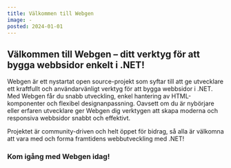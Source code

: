 ```yaml
---
title: Välkommen till Webgen
image: -
posted: 2024-01-01
---
```


## Välkommen till Webgen – ditt verktyg för att bygga webbsidor enkelt i .NET!

Webgen är ett nystartat open source-projekt som syftar till att ge utvecklare ett kraftfullt och användarvänligt verktyg för att bygga webbsidor i .NET. Med Webgen får du snabb utveckling, enkel hantering av HTML-komponenter och flexibel designanpassning. Oavsett om du är nybörjare eller erfaren utvecklare ger Webgen dig verktygen att skapa moderna och responsiva webbsidor snabbt och effektivt.

Projektet är community-driven och helt öppet för bidrag, så alla är välkomna att vara med och forma framtidens webbutveckling med .NET!

### Kom igång med Webgen idag!